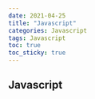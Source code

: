 ```yaml
---
date: 2021-04-25
title: "Javascript"
categories: Javascript
tags: Javascript
toc: true  
toc_sticky: true 
---
```


## Javascript
